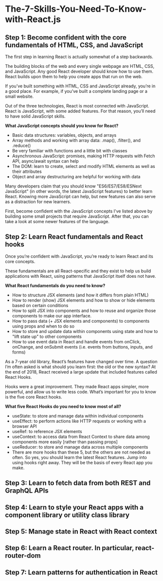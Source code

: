 # The-7-Skills-You-Need-To-Know-with-React.js

<h2>Step 1: Become confident with the core fundamentals of HTML, CSS, and JavaScript</h2>

The first step in learning React is actually somewhat of a step backwards.

The building blocks of the web and every single webpage are HTML, CSS, and JavaScript. Any good React developer should know how to use them. React builds upon them to help you create apps that run on the web.

If you’ve built something with HTML, CSS and JavaScript already, you’re in a good place. For example, if you’ve built a complete landing page or a small website.

Out of the three technologies, React is most connected with JavaScript. React is JavaScript, with some added features. For that reason, you’ll need to have solid JavaScript skills.

<b>What JavaScript concepts should you know for React?</b>

<ul>
<li>Basic data structures: variables, objects, and arrays</li>
<li>Array methods and working with array data: .map(), .filter(), and .reduce()</li>
<li>Be very familiar with functions and a little bit with classes</li>
<li>Asynchronous JavaScript: promises, making HTTP requests with Fetch API, async/await syntax can help</li>
<li>The DOM: learn to create, select and modify HTML elements as well as their attributes</li>
<li>Object and array destructuring are helpful for working with data</li></ul>

Many developers claim that you should know "ES6/ES7/ES8/ESNext JavaScript" (in other words, the latest JavaScript features) to better learn React. Knowing more JavaScript can help, but new features can also serve as a distraction for new learners.

First, become confident with the JavaScript concepts I've listed above by building some small projects that require JavaScript. After that, you can take a look at some newer features of the language.


<h2>Step 2: Learn React fundamentals and React hooks</h2>

Once you’re confident with JavaScript, you’re ready to learn React and its core concepts.

These fundamentals are all React-specific and they exist to help us build applications with React, using patterns that JavaScript itself does not have.

<b>What React fundamentals do you need to know?</b>
<ul>
<li>
How to structure JSX elements (and how it differs from plain HTML)
  </li>
<li>How to render (show) JSX elements and how to show or hide elements based on certain conditions  </li>
<li>How to split JSX into components and how to reuse and organize those components to make our app interface.  </li>
<li>How to pass data (+ JSX elements and components) to components using props and when to do so  </li>
<li>How to store and update data within components using state and how to "lift state up" to other components  </li>

<li>How to use event data in React and handle events from onClick, onChange, and onSubmit events (i.e. events from buttons, inputs, and forms)  </li>
</ul>
As a 7-year old library, React’s features have changed over time. A question I’m often asked is what should you learn first: the old or the new syntax? At the end of 2018, React received a large update that included features called React Hooks. 


Hooks were a great improvement. They made React apps simpler, more powerful, and allow us to write less code. What’s important for you to know is the five core React hooks.

<b>What five React Hooks do you need to know most of all?</b>
  <ul><li>
useState: to store and manage data within individual components</li><li>
useEffect: to perform actions like HTTP requests or working with a browser API</li><li>
useRef: to reference JSX elements</li><li>
useContext: to access data from React Context to share data among components more easily [rather than passing props]</li><li>
useReducer: to store and manage data across multiple components</li><li>
There are more hooks than these 5, but the others are not needed as often. So yes, you should learn the latest React features. Jump into using hooks right away. They will be the basis of every React app you make.</li>
</ul>
<h2>Step 3: Learn to fetch data from both REST and GraphQL APIs</h2>
<h2>Step 4: Learn to style your React apps with a component library or utility class library</h2>
<h2>Step 5: Manage state in React with React context</h2>
<h2>Step 6: Learn a React router. In particular, react-router-dom</h2>
<h2>Step 7: Learn patterns for authentication in React</h2>
